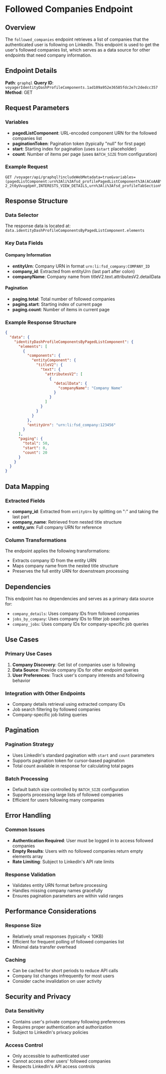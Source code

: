 # Followed Companies Endpoint

## Overview

The `followed_companies` endpoint retrieves a list of companies that the authenticated user is following on LinkedIn. This endpoint is used to get the user's followed companies list, which serves as a data source for other endpoints that need company information.

## Endpoint Details

**Path**: `graphql`
**Query ID**: `voyagerIdentityDashProfileComponents.1ad109a952e36585fdc2e7c2dedcc357`
**Method**: GET

## Request Parameters

### Variables
- **pagedListComponent**: URL-encoded component URN for the followed companies list
- **paginationToken**: Pagination token (typically "null" for first page)
- **start**: Starting index for pagination (uses `$start` placeholder)
- **count**: Number of items per page (uses `BATCH_SIZE` from configuration)

### Example Request
```
GET /voyager/api/graphql?includeWebMetadata=true&variables=(pagedListComponent:urn%3Ali%3Afsd_profilePagedListComponent%3A(ACoAABYqYDEBjEt38JrRJYPi-2_2t0yUvugdpmY,INTERESTS_VIEW_DETAILS,urn%3Ali%3Afsd_profileTabSection%3ACOMPANIES_INTERESTS,NONE,en_US),paginationToken:null,start:0,count:20)&queryId=voyagerIdentityDashProfileComponents.1ad109a952e36585fdc2e7c2dedcc357
```

## Response Structure

### Data Selector
The response data is located at: `data.identityDashProfileComponentsByPagedListComponent.elements`

### Key Data Fields

#### Company Information
- **entityUrn**: Company URN in format `urn:li:fsd_company:COMPANY_ID`
- **company_id**: Extracted from entityUrn (last part after colon)
- **companyName**: Company name from titleV2.text.attributesV2.detailData

#### Pagination
- **paging.total**: Total number of followed companies
- **paging.start**: Starting index of current page
- **paging.count**: Number of items in current page

### Example Response Structure
```json
{
  "data": {
    "identityDashProfileComponentsByPagedListComponent": {
      "elements": [
        {
          "components": {
            "entityComponent": {
              "titleV2": {
                "text": {
                  "attributesV2": [
                    {
                      "detailData": {
                        "companyName": "Company Name"
                      }
                    }
                  ]
                }
              }
            }
          },
          "entityUrn": "urn:li:fsd_company:123456"
        }
      ],
      "paging": {
        "total": 50,
        "start": 0,
        "count": 20
      }
    }
  }
}
```

## Data Mapping

### Extracted Fields
- **company_id**: Extracted from `entityUrn` by splitting on ":" and taking the last part
- **company_name**: Retrieved from nested title structure
- **entity_urn**: Full company URN for reference

### Column Transformations
The endpoint applies the following transformations:
- Extracts company ID from the entity URN
- Maps company name from the nested title structure
- Preserves the full entity URN for downstream processing

## Dependencies

This endpoint has no dependencies and serves as a primary data source for:
- `company_details`: Uses company IDs from followed companies
- `jobs_by_company`: Uses company IDs to filter job searches
- `company_jobs`: Uses company IDs for company-specific job queries

## Use Cases

### Primary Use Cases
1. **Company Discovery**: Get list of companies user is following
2. **Data Source**: Provide company IDs for other endpoint queries
3. **User Preferences**: Track user's company interests and following behavior

### Integration with Other Endpoints
- Company details retrieval using extracted company IDs
- Job search filtering by followed companies
- Company-specific job listing queries

## Pagination

### Pagination Strategy
- Uses LinkedIn's standard pagination with `start` and `count` parameters
- Supports pagination token for cursor-based pagination
- Total count available in response for calculating total pages

### Batch Processing
- Default batch size controlled by `BATCH_SIZE` configuration
- Supports processing large lists of followed companies
- Efficient for users following many companies

## Error Handling

### Common Issues
- **Authentication Required**: User must be logged in to access followed companies
- **Empty Results**: Users with no followed companies return empty elements array
- **Rate Limiting**: Subject to LinkedIn's API rate limits

### Response Validation
- Validates entity URN format before processing
- Handles missing company names gracefully
- Ensures pagination parameters are within valid ranges

## Performance Considerations

### Response Size
- Relatively small responses (typically < 10KB)
- Efficient for frequent polling of followed companies list
- Minimal data transfer overhead

### Caching
- Can be cached for short periods to reduce API calls
- Company list changes infrequently for most users
- Consider cache invalidation on user activity

## Security and Privacy

### Data Sensitivity
- Contains user's private company following preferences
- Requires proper authentication and authorization
- Subject to LinkedIn's privacy policies

### Access Control
- Only accessible to authenticated user
- Cannot access other users' followed companies
- Respects LinkedIn's API access controls

